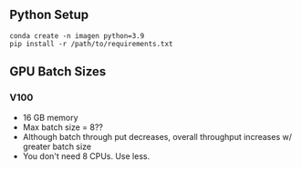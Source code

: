 ## Python Setup
```
conda create -n imagen python=3.9
pip install -r /path/to/requirements.txt
```

## GPU Batch Sizes
### V100
- 16 GB memory
- Max batch size = 8??
- Although batch through put decreases, overall throughput increases w/ greater batch size
- You don't need 8 CPUs. Use less.